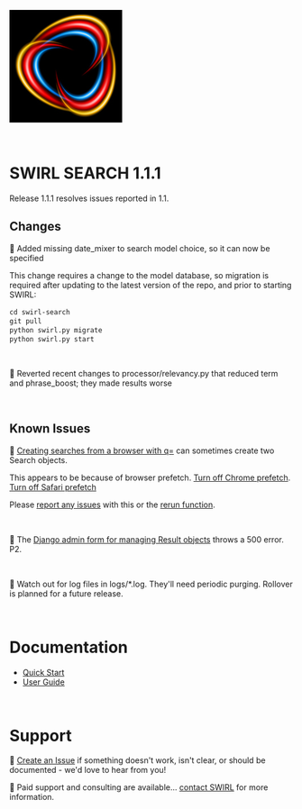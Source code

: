 ![SWIRL Logo](./images/swirl_logo_notext_200.jpg)

<br/>

# SWIRL SEARCH 1.1.1

Release 1.1.1 resolves issues reported in 1.1.

## Changes

:small_blue_diamond: Added missing date_mixer to search model choice, so it can now be specified

This change requires a change to the model database, so migration is required after updating to the latest version of the repo, and prior to starting SWIRL:

```
cd swirl-search
git pull
python swirl.py migrate
python swirl.py start
```

<br/>

:small_blue_diamond: Reverted recent changes to processor/relevancy.py that reduced term and phrase_boost; they made results worse

<br/>

## Known Issues

:small_blue_diamond: [Creating searches from a browser with q=](https://github.com/sidprobstein/swirl-search/wiki/2.-User-Guide#creating-a-search-object-with-a-url-and-qquery_string) can sometimes create two Search objects. 

This appears to be because of browser prefetch. [Turn off Chrome prefetch](https://www.technipages.com/google-chrome-prefetch). [Turn off Safari prefetch](https://stackoverflow.com/questions/29214246/how-to-turn-off-safaris-prefetch-feature)

Please [report any issues](https://github.com/sidprobstein/swirl-search/issues/) with this or the [rerun function](USER_GUIDE.md#re-starting-re-running--re-trying-a-search).

<br/>

:small_blue_diamond: The [Django admin form for managing Result objects](http://localhost:8000/admin/swirl/result/) throws a 500 error. P2.

<br/>

:small_blue_diamond: Watch out for log files in logs/*.log. They'll need periodic purging. Rollover is planned for a future release.

<br/>

# Documentation

* [Quick Start](https://github.com/sidprobstein/swirl-search/wiki/1.-Quick-Start)
* [User Guide](https://github.com/sidprobstein/swirl-search/wiki/2.-User-Guide)

<br/>

# Support

:small_blue_diamond: [Create an Issue](https://github.com/sidprobstein/swirl-search/issues) if something doesn't work, isn't clear, or should be documented - we'd love to hear from you!

:small_blue_diamond: Paid support and consulting are available... [contact SWIRL](mailto:swirl@probstein.com) for more information.
